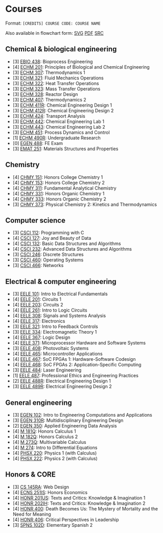 # Courses

Format: `[CREDITS] COURSE CODE: COURSE NAME`

Also available in flowchart form:
[SVG](/doc/courses_undergrad.svg) [PDF](/doc/courses_undergrad.pdf) [SRC](https://git.sr.ht/%7Elearax/courses-flowchart)

## Chemical & biological engineering

- [3] [EBIO 438](http://catalog.montana.edu/search/?P=%22EBIO%20438%22): Bioprocess Engineering
- [4] [ECHM 201](http://catalog.montana.edu/search/?P=%22ECHM%20201%22): Principles of Biological and Chemical Engineering
- [3] [ECHM 307](http://catalog.montana.edu/search/?P=%22ECHM%20307%22): Thermodynamics 1
- [3] [ECHM 321](http://catalog.montana.edu/search/?P=%22ECHM%20321%22): Fluid Mechanics Operations
- [3] [ECHM 322](http://catalog.montana.edu/search/?P=%22ECHM%20322%22): Heat Transfer Operations
- [3] [ECHM 323](http://catalog.montana.edu/search/?P=%22ECHM%20323%22): Mass Transfer Operations
- [3] [ECHM 328](http://catalog.montana.edu/search/?P=%22ECHM%20328%22): Reactor Design
- [3] [ECHM 407](http://catalog.montana.edu/search/?P=%22ECHM%20407%22): Thermodynamics 2
- [3] [ECHM 411R](http://catalog.montana.edu/search/?P=%22ECHM%20411R%22): Chemical Engineering Design 1
- [3] [ECHM 412R](http://catalog.montana.edu/search/?P=%22ECHM%20412R%22): Chemical Engineering Design 2
- [3] [ECHM 424](http://catalog.montana.edu/search/?P=%22ECHM%20424%22): Transport Analysis
- [3] [ECHM 442](http://catalog.montana.edu/search/?P=%22ECHM%20442%22): Chemical Engineering Lab 1
- [3] [ECHM 443](http://catalog.montana.edu/search/?P=%22ECHM%20443%22): Chemical Engineering Lab 2
- [3] [ECHM 451](http://catalog.montana.edu/search/?P=%22ECHM%20451%22): Process Dynamics and Control
- [1] [ECHM 490R](http://catalog.montana.edu/search/?P=%22ECHM%20490R%22): Undergraduate Research
- [0] [EGEN 488](http://catalog.montana.edu/search/?P=%22EGEN%20488%22): FE Exam
- [3] [EMAT 251](http://catalog.montana.edu/search/?P=%22EMAT%20251%22): Materials Structures and Properties

## Chemistry

- [4] [CHMY 151](http://catalog.montana.edu/search/?P=%22CHMY%20151%22): Honors College Chemistry 1
- [4] [CHMY 153](http://catalog.montana.edu/search/?P=%22CHMY%20153%22): Honors College Chemistry 2
- [4] [CHMY 311](http://catalog.montana.edu/search/?P=%22CHMY%20311%22): Fundamental Analytical Chemistry
- [4] [CHMY 331](http://catalog.montana.edu/search/?P=%22CHMY%20331%22): Honors Organic Chemistry 1
- [4] [CHMY 333](http://catalog.montana.edu/search/?P=%22CHMY%20333%22): Honors Organic Chemistry 2
- [3] [CHMY 373](http://catalog.montana.edu/search/?P=%22CHMY%20373%22): Physical Chemistry 2: Kinetics and Thermodynamics

## Computer science

- [3] [CSCI 112](http://catalog.montana.edu/search/?P=%22CSCI%20112%22): Programming with C
- [4] [CSCI 127](http://catalog.montana.edu/search/?P=%22CSCI%20127%22): Joy and Beauty of Data
- [4] [CSCI 132](http://catalog.montana.edu/search/?P=%22CSCI%20132%22): Basic Data Structures and Algorithms
- [4] [CSCI 232](http://catalog.montana.edu/search/?P=%22CSCI%20232%22): Advanced Data Structures and Algorithms
- [3] [CSCI 246](http://catalog.montana.edu/search/?P=%22CSCI%20246%22): Discrete Structures
- [3] [CSCI 460](http://catalog.montana.edu/search/?P=%22CSCI%20460%22): Operating Systems
- [3] [CSCI 466](http://catalog.montana.edu/search/?P=%22CSCI%20466%22): Networks

## Electrical & computer engineering

- [3] [EELE 101](http://catalog.montana.edu/search/?P=%22EELE%20101%22): Intro to Electrical Fundamentals
- [4] [EELE 201](http://catalog.montana.edu/search/?P=%22EELE%20201%22): Circuits 1
- [4] [EELE 203](http://catalog.montana.edu/search/?P=%22EELE%20203%22): Circuits 2
- [4] [EELE 261](http://catalog.montana.edu/search/?P=%22EELE%20261%22): Intro to Logic Circuits
- [4] [EELE 308](http://catalog.montana.edu/search/?P=%22EELE%20308%22): Signals and Systems Analysis
- [4] [EELE 317](http://catalog.montana.edu/search/?P=%22EELE%20317%22): Electronics
- [3] [EELE 321](http://catalog.montana.edu/search/?P=%22EELE%20321%22): Intro to Feedback Controls
- [3] [EELE 334](http://catalog.montana.edu/search/?P=%22EELE%20334%22): Electromagnetic Theory 1
- [4] [EELE 367](http://catalog.montana.edu/search/?P=%22EELE%20367%22): Logic Design
- [4] [EELE 371](http://catalog.montana.edu/search/?P=%22EELE%20371%22): Microprocessor Hardware and Software Systems
- [3] [EELE 408](http://catalog.montana.edu/search/?P=%22EELE%20408%22): Photovoltaic Systems
- [4] [EELE 465](http://catalog.montana.edu/search/?P=%22EELE%20465%22): Microcontroller Applications
- [4] [EELE 467](http://catalog.montana.edu/search/?P=%22EELE%20467%22): SoC FPGAs 1: Hardware-Software Codesign
- [4] [EELE 468](http://catalog.montana.edu/search/?P=%22EELE%20468%22): SoC FPGAs 2: Application-Specific Computing
- [3] [EELE 484](http://catalog.montana.edu/search/?P=%22EELE%20484%22): Laser Engineering
- [1] [EELE 487](http://catalog.montana.edu/search/?P=%22EELE%20487%22): Professional Ethics and Engineering Practices
- [2] [EELE 488R](http://catalog.montana.edu/search/?P=%22EELE%20488R%22): Electrical Engineering Design 1
- [3] [EELE 489R](http://catalog.montana.edu/search/?P=%22EELE%20489R%22): Electrical Engineering Design 2

## General engineering

- [3] [EGEN 102](http://catalog.montana.edu/search/?P=%22EGEN%20102%22): Intro to Engineering Computations and Applications
- [3] [EGEN 310R](http://catalog.montana.edu/search/?P=%22EGEN%20310R%22): Multidisciplinary Engineering Design
- [2] [EGEN 350](http://catalog.montana.edu/search/?P=%22EGEN%20350%22): Applied Engineering Data Analysis
- [4] [M 181Q](http://catalog.montana.edu/search/?P=%22M%20181Q%22): Honors Calculus 1
- [4] [M 182Q](http://catalog.montana.edu/search/?P=%22M%20182Q%22): Honors Calculus 2
- [4] [M 273Q](http://catalog.montana.edu/search/?P=%22M%20273Q%22): Multivariable Calculus
- [4] [M 274](http://catalog.montana.edu/search/?P=%22M%20274%22): Intro to Differential Equations
- [4] [PHSX 220](http://catalog.montana.edu/search/?P=%22PHSX%20220%22): Physics 1 (with Calculus)
- [4] [PHSX 222](http://catalog.montana.edu/search/?P=%22PHSX%20222%22): Physics 2 (with Calculus)

## Honors & CORE

- [3] [CS 145RA](http://catalog.montana.edu/search/?P=%22CS%20145RA%22): Web Design
- [4] [ECNS 251IS](http://catalog.montana.edu/search/?P=%22ECNS%20251IS%22): Honors Economics
- [4] [HONR 201US](http://catalog.montana.edu/search/?P=%22HONR%20201US%22): Texts and Critics: Knowledge & Imagination 1
- [4] [HONR 202IH](http://catalog.montana.edu/search/?P=%22HONR%20202IH%22): Texts and Critics: Knowledge & Imagination 2
- [4] [HONR 400](http://catalog.montana.edu/search/?P=%22HONR%20400%22): Death Becomes Us: The Mystery of Mortality and the Need for Meaning
- [4] [HONR 406](http://catalog.montana.edu/search/?P=%22HONR%20406%22): Critical Perspectives in Leadership
- [3] [SPNS 102D](http://catalog.montana.edu/search/?P=%22SPNS%20102D%22): Elementary Spanish 2
